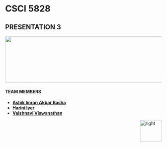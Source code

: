 # CSCI 5828

## PRESENTATION 3


<img src="https://cloud.githubusercontent.com/assets/14101008/11165529/0b8588aa-8acf-11e5-8f38-dfbac3545452.PNG" height="150" width="910"></img>
#### TEAM MEMBERS

+ <b>[Ashik Imran Akbar Basha](https://github.com/ashikimran)</b>
+ <b>[Harini Iyer](https://github.com/hariniiyer)</b>
+ <b>[Vaishnavi Viswanathan](https://github.com/vaishnaviviswanathan)</b>


[<img align="right" alt="right" src="https://cloud.githubusercontent.com/assets/14101008/11165527/0a4289a2-8acf-11e5-8378-c5e3a55ab4dc.png" width="70" height="70"></img>](https://github.com/vaishnaviviswanathan/CSCI_5828_RESPONSIVE-WEB-DESIGN/blob/master/Overview.md)
